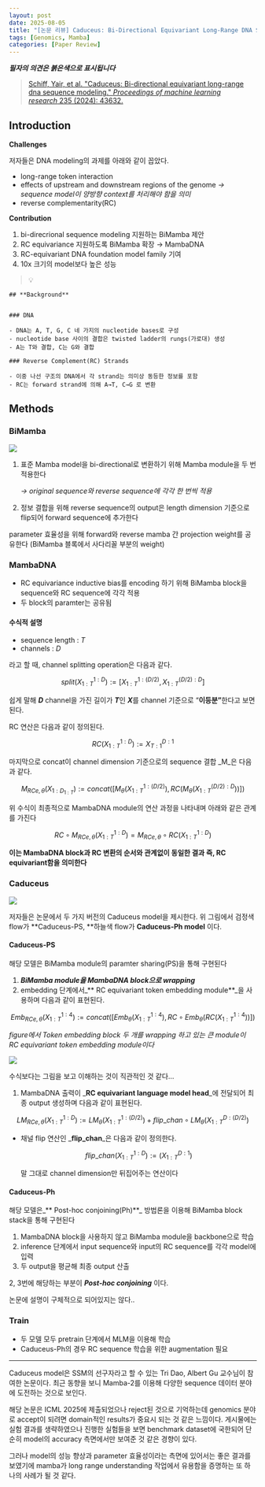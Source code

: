 ```yaml
---
layout: post
date: 2025-08-05
title: "[논문 리뷰] Caduceus: Bi-Directional Equivariant Long-Range DNA Sequence Modeling"
tags: [Genomics, Mamba]
categories: [Paper Review]
---
```


<span class="notion-red">_**필자의 의견은 붉은색으로 표시됩니다**_</span>


> [Schiff, Yair, et al. "Caduceus: Bi-directional equivariant long-range dna sequence modeling." ](https://pmc.ncbi.nlm.nih.gov/articles/PMC12189541/)[_Proceedings of machine learning research_](https://pmc.ncbi.nlm.nih.gov/articles/PMC12189541/)[ 235 (2024): 43632.](https://pmc.ncbi.nlm.nih.gov/articles/PMC12189541/)



## Introduction


**Challenges**


저자들은 DNA modeling의 과제를 아래와 같이 꼽았다.

- long-range token interaction
- effects of upstream and downstream regions of the genome 
_→ sequence model이 양방향 context를 처리해야 함을 의미_
- reverse complementarity(RC)

**Contribution**

1. bi-direcrional sequence modeling 지원하는 BiMamba 제안
1. RC equivariance 지원하도록 BiMamba 확장 → MambaDNA
1. RC-equivariant DNA foundation model family 기여
1. 10x 크기의 model보다 높은 성능

> 💡 


	## **Background**


	### DNA

	- DNA는 A, T, G, C 네 가지의 nucleotide bases로 구성
	- nucleotide base 사이의 결합은 twisted ladder의 rungs(가로대) 생성
	- A는 T와 결합, C는 G와 결합

	### Reverse Complement(RC) Strands

	- 이중 나선 구조의 DNA에서 각 strand는 의미상 동등한 정보를 포함
	- RC는 forward strand에 의해 A→T, C→G 로 변환


## Methods



### BiMamba


![](https://prod-files-secure.s3.us-west-2.amazonaws.com/542b861c-36a8-4051-84e5-8804b6728dba/2c247d59-7815-4980-99f0-8f0d21f445a7/image.png?X-Amz-Algorithm=AWS4-HMAC-SHA256&X-Amz-Content-Sha256=UNSIGNED-PAYLOAD&X-Amz-Credential=ASIAZI2LB466UOIZIUII%2F20250913%2Fus-west-2%2Fs3%2Faws4_request&X-Amz-Date=20250913T070113Z&X-Amz-Expires=3600&X-Amz-Security-Token=IQoJb3JpZ2luX2VjEMb%2F%2F%2F%2F%2F%2F%2F%2F%2F%2FwEaCXVzLXdlc3QtMiJIMEYCIQDTfXnlWKHueUg3WausLeeLA8gfW0Iswr%2FSFx%2F7%2FIvo4QIhAOYi9H%2B2tPPHxfzuu%2Fd5xM74WOjVdlZ80OJ4rDY7MX3sKv8DCD8QABoMNjM3NDIzMTgzODA1IgxfCwms28aoR768HbIq3AMPeAZw9KFqDlRXq%2FC9nQfFC5rgKzLtAIjB3Sbk%2BdrOgXurKC6hiwdtdJo9RBtF6emYWFuU%2FcED6HzqQMArM3Vb9qvbvRTMomIhJcy7sbi2tEi9IicMViAlBp2GH9iHt2jOzTG9yMvqW6d3JtYvOo9xexsexUhe%2FXqbZxjMb%2BEKBigJ3%2F5HbluSrcqZxB3Afxrho0DSahbvuy%2BhgbUpqHvyjAlYqapOwEKICv%2BuyvwC4eqnPqSaYLO%2BQXi548jicmLRQ5Nn9bvy6drSuL4QkUU9clXYxAQOaibgq0RJuFs8%2Byp5NcKQ5547Eo5VZc2bPdzQu05vfFuBM3jLgmzBxGh1Nw%2FZ1HTGzf7N4oO2P761HU4v20irge%2FprFJkipIpUmUSO1rNNzC52En16bDiF7cXWGAKkJfdfMgADbcN6fleh9fjEZWxaVXplfUHY9n%2BH%2BPX82xYPi8s7mCMeYFrs0I7alG%2FqT9uYgk10uy1QUlvX4H6lm42WUu3pBltPmL6YoReazwDeJtyuDjsgb9Iejs4%2BGxwCt9pR4WXSMAscWG4vYDNMwurfCL4LqlgzWkOXBkf8lEZ7CrWgaigmB%2Bhz3oeZUlWIOeVTRYIiWEHGO%2FdixKXj4e%2Bb4abEyQwZTD9l5TGBjqkAb3rBISKEKEtzlT2v3LHgHPZL5OvtJryYTlpxiZit%2BQYmfIJ5J3qLrjmsbvodC8%2BzZSi1rji%2FJ1v6kdbrqPw0m1DquKM9SeIeW9YOLpCpnboGPejFDbCL3RnsZ9%2FUC5skcOm4WF%2F5zS4tJrsK%2BPh84GfdmO2AIUzu04FpyLXofpFVDVbWWJyucTYdce%2F7pQP9uAtxkqkv6m0wkyXrZvSMmjuKhad&X-Amz-Signature=1758801e7d921ff59f91e4bac2dd74e81fb7f8e4b93d7c5c45bdf4413daf2892&X-Amz-SignedHeaders=host&x-amz-checksum-mode=ENABLED&x-id=GetObject)

1. 표준 Mamba model을 bi-directional로 변환하기 위해 Mamba module을 두 번 적용한다

	_→ original sequence와 reverse sequence에 각각 한 번씩 적용_

1. 정보 결합을 위해 reverse sequence의 output은 length dimension 기준으로 flip되어 forward sequence에 추가한다

parameter 효율성을 위해 forward와 reverse mamba 간 projection weight를 공유한다 (BiMamba 블록에서 사다리꼴 부분의 weight)



### MambaDNA

- RC equivariance inductive bias를 encoding 하기 위해 BiMamba block을 sequence와 RC sequence에 각각 적용
- 두 block의 paramter는 공유됨


#### 수식적 설명

- sequence length : _T_
- channels : _D_

라고 할 때,  channel splitting operation은 다음과 같다.


$$
split(X^{1:D}_{1:T}):=[X^{1:(D/2)}_{1:T},X^{(D/2):D}_{1:T}]
$$


<span class="notion-red">쉽게 말해 </span><span class="notion-red">_**D**_</span><span class="notion-red"> channel을 가진 길이가 </span><span class="notion-red">_**T**_</span><span class="notion-red">인 </span><span class="notion-red">_**X**_</span><span class="notion-red">를 channel 기준으로 “</span><span class="notion-red">**이등분”**</span><span class="notion-red">한다고 보면 된다.</span>


RC 연산은 다음과 같이 정의된다.


$$
RC(X^{1:D}_{1:T}):=X^{D:1}_{T:1}
$$


마지막으로 concat이 channel dimension 기준으로의 sequence 결합 _M_은 다음과 같다.


$$
M_{RCe,\theta}(X_{1:D_{1:T}}):=concat([M_{\theta}(X^{1:(D/2)}_{1:T}),RC(M_{\theta}(X^{(D/2):D}_{1:T}))])
$$


위 수식이 최종적으로 MambaDNA module의 연산 과정을 나타내며 아래와 같은 관계를 가진다


$$
RC\circ M_{RCe,\theta}(X^{1:D}_{1:T}) = M_{RCe,\theta} \circ RC(X^{1:D}_{1:T})
$$


**이는 MambaDNA block과 RC 변환의 순서와 관계없이 동일한 결과 즉, RC equivariant함을 의미한다**



### Caduceus


![](https://prod-files-secure.s3.us-west-2.amazonaws.com/542b861c-36a8-4051-84e5-8804b6728dba/f94a60d7-8145-473b-aef9-7c68d3ec604a/image.png?X-Amz-Algorithm=AWS4-HMAC-SHA256&X-Amz-Content-Sha256=UNSIGNED-PAYLOAD&X-Amz-Credential=ASIAZI2LB466UOIZIUII%2F20250913%2Fus-west-2%2Fs3%2Faws4_request&X-Amz-Date=20250913T070113Z&X-Amz-Expires=3600&X-Amz-Security-Token=IQoJb3JpZ2luX2VjEMb%2F%2F%2F%2F%2F%2F%2F%2F%2F%2FwEaCXVzLXdlc3QtMiJIMEYCIQDTfXnlWKHueUg3WausLeeLA8gfW0Iswr%2FSFx%2F7%2FIvo4QIhAOYi9H%2B2tPPHxfzuu%2Fd5xM74WOjVdlZ80OJ4rDY7MX3sKv8DCD8QABoMNjM3NDIzMTgzODA1IgxfCwms28aoR768HbIq3AMPeAZw9KFqDlRXq%2FC9nQfFC5rgKzLtAIjB3Sbk%2BdrOgXurKC6hiwdtdJo9RBtF6emYWFuU%2FcED6HzqQMArM3Vb9qvbvRTMomIhJcy7sbi2tEi9IicMViAlBp2GH9iHt2jOzTG9yMvqW6d3JtYvOo9xexsexUhe%2FXqbZxjMb%2BEKBigJ3%2F5HbluSrcqZxB3Afxrho0DSahbvuy%2BhgbUpqHvyjAlYqapOwEKICv%2BuyvwC4eqnPqSaYLO%2BQXi548jicmLRQ5Nn9bvy6drSuL4QkUU9clXYxAQOaibgq0RJuFs8%2Byp5NcKQ5547Eo5VZc2bPdzQu05vfFuBM3jLgmzBxGh1Nw%2FZ1HTGzf7N4oO2P761HU4v20irge%2FprFJkipIpUmUSO1rNNzC52En16bDiF7cXWGAKkJfdfMgADbcN6fleh9fjEZWxaVXplfUHY9n%2BH%2BPX82xYPi8s7mCMeYFrs0I7alG%2FqT9uYgk10uy1QUlvX4H6lm42WUu3pBltPmL6YoReazwDeJtyuDjsgb9Iejs4%2BGxwCt9pR4WXSMAscWG4vYDNMwurfCL4LqlgzWkOXBkf8lEZ7CrWgaigmB%2Bhz3oeZUlWIOeVTRYIiWEHGO%2FdixKXj4e%2Bb4abEyQwZTD9l5TGBjqkAb3rBISKEKEtzlT2v3LHgHPZL5OvtJryYTlpxiZit%2BQYmfIJ5J3qLrjmsbvodC8%2BzZSi1rji%2FJ1v6kdbrqPw0m1DquKM9SeIeW9YOLpCpnboGPejFDbCL3RnsZ9%2FUC5skcOm4WF%2F5zS4tJrsK%2BPh84GfdmO2AIUzu04FpyLXofpFVDVbWWJyucTYdce%2F7pQP9uAtxkqkv6m0wkyXrZvSMmjuKhad&X-Amz-Signature=f9d86807f9bb4fb1942aa79f808f5b6b0337c9f0bccb26623f9e4f27f1cdfb6b&X-Amz-SignedHeaders=host&x-amz-checksum-mode=ENABLED&x-id=GetObject)


저자들은 논문에서 두 가지 버전의 Caduceus model을 제시한다. 위 그림에서 검정색 flow가 **Caduceus-PS, **하늘색 flow가 **Caduceus-Ph model** 이다.



#### Caduceus-PS


해당 모델은 BiMamba module의 paramter sharing(PS)을 통해 구현된다

1. _**BiMamba module을 MambaDNA block으로 wrapping**_
1. embedding 단계에서_** RC equivariant token embedding module**_을 사용하며 다음과 같이 표현된다.

$$
Emb_{RCe,\theta}(X^{1:4}_{1:T}):=concat([Emb_{\theta}(X^{1:4}_{1:T}),RC \circ Emb_{\theta}(RC(X^{1:4}_{1:T}))])
$$


_figure에서 Token embedding block 두 개를 wrapping 하고 있는 큰 module이 RC equivariant token embedding module이다_


![](https://prod-files-secure.s3.us-west-2.amazonaws.com/542b861c-36a8-4051-84e5-8804b6728dba/b175e4da-71eb-4e91-8c23-a06dabe673c9/image.png?X-Amz-Algorithm=AWS4-HMAC-SHA256&X-Amz-Content-Sha256=UNSIGNED-PAYLOAD&X-Amz-Credential=ASIAZI2LB466UOIZIUII%2F20250913%2Fus-west-2%2Fs3%2Faws4_request&X-Amz-Date=20250913T070113Z&X-Amz-Expires=3600&X-Amz-Security-Token=IQoJb3JpZ2luX2VjEMb%2F%2F%2F%2F%2F%2F%2F%2F%2F%2FwEaCXVzLXdlc3QtMiJIMEYCIQDTfXnlWKHueUg3WausLeeLA8gfW0Iswr%2FSFx%2F7%2FIvo4QIhAOYi9H%2B2tPPHxfzuu%2Fd5xM74WOjVdlZ80OJ4rDY7MX3sKv8DCD8QABoMNjM3NDIzMTgzODA1IgxfCwms28aoR768HbIq3AMPeAZw9KFqDlRXq%2FC9nQfFC5rgKzLtAIjB3Sbk%2BdrOgXurKC6hiwdtdJo9RBtF6emYWFuU%2FcED6HzqQMArM3Vb9qvbvRTMomIhJcy7sbi2tEi9IicMViAlBp2GH9iHt2jOzTG9yMvqW6d3JtYvOo9xexsexUhe%2FXqbZxjMb%2BEKBigJ3%2F5HbluSrcqZxB3Afxrho0DSahbvuy%2BhgbUpqHvyjAlYqapOwEKICv%2BuyvwC4eqnPqSaYLO%2BQXi548jicmLRQ5Nn9bvy6drSuL4QkUU9clXYxAQOaibgq0RJuFs8%2Byp5NcKQ5547Eo5VZc2bPdzQu05vfFuBM3jLgmzBxGh1Nw%2FZ1HTGzf7N4oO2P761HU4v20irge%2FprFJkipIpUmUSO1rNNzC52En16bDiF7cXWGAKkJfdfMgADbcN6fleh9fjEZWxaVXplfUHY9n%2BH%2BPX82xYPi8s7mCMeYFrs0I7alG%2FqT9uYgk10uy1QUlvX4H6lm42WUu3pBltPmL6YoReazwDeJtyuDjsgb9Iejs4%2BGxwCt9pR4WXSMAscWG4vYDNMwurfCL4LqlgzWkOXBkf8lEZ7CrWgaigmB%2Bhz3oeZUlWIOeVTRYIiWEHGO%2FdixKXj4e%2Bb4abEyQwZTD9l5TGBjqkAb3rBISKEKEtzlT2v3LHgHPZL5OvtJryYTlpxiZit%2BQYmfIJ5J3qLrjmsbvodC8%2BzZSi1rji%2FJ1v6kdbrqPw0m1DquKM9SeIeW9YOLpCpnboGPejFDbCL3RnsZ9%2FUC5skcOm4WF%2F5zS4tJrsK%2BPh84GfdmO2AIUzu04FpyLXofpFVDVbWWJyucTYdce%2F7pQP9uAtxkqkv6m0wkyXrZvSMmjuKhad&X-Amz-Signature=c3b10011b5aae28bcb53852877294fa0a109f5f43ff3f039f9a67efce24d8524&X-Amz-SignedHeaders=host&x-amz-checksum-mode=ENABLED&x-id=GetObject)


<span class="notion-red">수식보다는 그림을 보고 이해하는 것이 직관적인 것 같다…</span>

1. MambaDNA 출력이 _**RC equivariant language model head**_에 전달되어 최종 output 생성하며 다음과 같이 표현된다.

$$
LM_{RCe,\theta}(X^{1:D}_{1:T}):= LM_{\theta}(X^{1:(D/2)}_{1:T})+flip\_chan\circ LM_{\theta}(X^{D:(D/2)}_{1:T})
$$

- 채널 flip 연산인 _**flip\_chan**_은 다음과 같이 정의한다.

	$$
	flip\_chan(X^{1:D}_{1:T}):=(X^{D:1}_{1:T})
	$$


	말 그대로 channel dimension만 뒤집어주는 연산이다



#### Caduceus-Ph


해당 모델은_** Post-hoc conjoining(Ph)**_ 방법론을 이용해 BiMamba block stack을 통해 구현된다

1. MambaDNA block을 사용하지 않고 BiMamba module을 backbone으로 학습
1. inference 단계에서 input sequence와 input의 RC sequence를 각각 model에 입력
1. 두 output을 평균해 최종 output 산출

2, 3번에 해당하는 부분이 _**Post-hoc conjoining**_ 이다.


<span class="notion-red">논문에 설명이 구체적으로 되어있지는 않다..</span>



### Train

- 두 모델 모두 pretrain 단계에서 MLM을 이용해 학습
- Caduceus-Ph의 경우 RC sequence 학습을 위한 augmentation 필요

---


<span class="notion-red">Caduceus model은 SSM의 선구자라고 할 수 있는 Tri Dao, Albert Gu 교수님이 참여한 논문이다. 최근 동향을 보니 Mamba-2를 이용해 다양한 sequence 데이터 분야에 도전하는 것으로 보인다.</span>


<span class="notion-red">해당 논문은 ICML 2025에 제출되었으나 reject된 것으로 기억하는데 genomics 분야로 accept이 되려면 domain적인 results가 중요시 되는 것 같은 느낌이다. 게시물에는 실험 결과를 생략하였으나 진행한 실험들을 보면 benchmark dataset에 국한되어 단순히 model의 accuracy 측면에서만 보여준 것 같은 경향이 있다.</span>


<span class="notion-red">그러나 model의 성능 향상과 parameter 효율성이라는 측면에 있어서는 좋은 결과를 보였기에 mamba가 long range understanding 작업에서 유용함을 증명하는 또 하나의 사례가 될 것 같다.</span>

